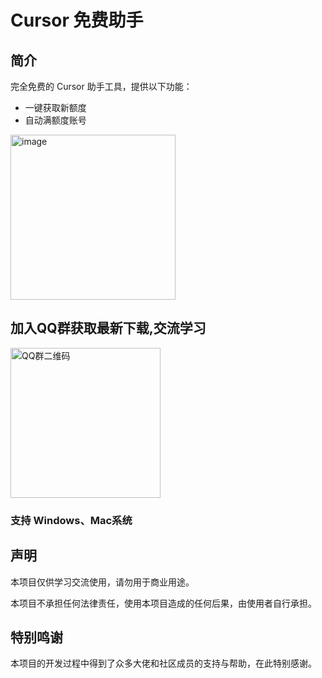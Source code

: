 # Cursor 免费助手

## 简介

完全免费的 Cursor 助手工具，提供以下功能：
- 一键获取新额度
- 自动满额度账号
<img width="264" alt="image" src="https://github.com/user-attachments/assets/1aa44b59-78a1-4f44-8764-3159e39100cb" />


## 加入QQ群获取最新下载,交流学习
<img src="https://github.com/user-attachments/assets/29496235-54c8-4f24-aa54-6cc1d1a77f6f" width="240" alt="QQ群二维码">

### 支持 Windows、Mac系统

## 声明

本项目仅供学习交流使用，请勿用于商业用途。

本项目不承担任何法律责任，使用本项目造成的任何后果，由使用者自行承担。

## 特别鸣谢

本项目的开发过程中得到了众多大佬和社区成员的支持与帮助，在此特别感谢。
